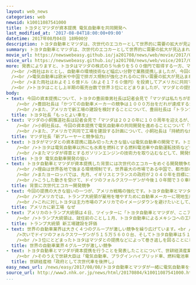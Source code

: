 ```yaml
---
layout: web_news
categories: web
newsid: k10011087541000
title: トヨタとマツダが資本提携 電気自動車を共同開発へ
last_modified_at: '2017-08-04T18:00:00+09:00'
datetime: 2017年08月04日 18時00分
description: トヨタ自動車とマツダは、次世代のエコカーとして世界的に需要の拡大が見込まれる電気自動車の共同開発などを進めるため、相互に出資する資本提携を行うことを正式に発表しました。
summary: トヨタ自動車とマツダは、次世代のエコカーとして世界的に需要の拡大が見込まれる電気自動車の共同開発などを進めるため、相互に出資する資本提携を行うことを正式に発表しました。
movie_url: https://newswebeasy.github.io/ja201708/news/web/movie/2017/08/08/k10011087541000.mp4
voice_url: https://newswebeasy.github.io/ja201708/news/web/voice/2017/08/08/k10011087541000.mp3
more: 発表によりますと、トヨタはマツダの株式の５％余りを５００億円で取得する一方、マツダもトヨタの株式の０．２５％をおよそ５００億円で取得することで合意しました。<br
  /><br />両社はおととし、自動車の環境技術など幅広い分野で業務提携しましたが、今回の資本提携で関係をさらに強化し、走行中に排ガスを出さない電気自動車などの共同開発に乗り出すとしています。<br
  /><br />電気自動車は欧米や中国で排ガス規制が強化されるのに伴い需要の拡大が見込まれていますが、両社はこれまで電気自動車を販売しておらず、今回の提携によって事業を強化する方針です。<br
  /><br />また両社はおよそ１６億ドル（およそ１７６０億円）を投資してアメリカに共同で新工場の建設を検討するとしていて、これによりマツダは課題だった主力市場のアメリカでの現地生産に乗り出すことになります。<br
  /><br />トヨタはことし上半期の販売台数で世界３位にとどまりましたが、マツダとの提携などで巻き返しを図ることにしており、世界の自動車メーカーの販売競争は今後、電気自動車や自動運転など最先端技術の開発が勝敗の鍵を握ることになりそうです。
body:
- text: 今回の資本提携について、トヨタの豊田章男社長は記者会見で「マツダは私たちが目指す『もっとよい車づくり』を実践している会社だ。グーグルやアップル、それにアマゾンといった新しいプレーヤーが登場しているが、私たちはこれまでモビリティ社会を支えてきた自負がある。自動車会社の原点であるもっとよい車づくりを進めていきたい」と述べました。<br
    /><br />豊田社長は「かつての自動車メーカーの競争は１０００万台をだれが達成するかという販売台数をめぐる競争だったが、これからの競争は、ＡＩや自動運転、ＩＴ企業との戦いなど今までと違う前例のないものだ」と述べ、自動車メーカーをとりまく環境に対し強い危機感を示しました。<br
    /><br />また、アメリカで新工場の建設を検討することについて、豊田社長は「トランプ大統領の発言は全く関係ないが、現地の雇用と経済に貢献する目的と狙いについては理解してもらえると思っている」と述べました。
  title: トヨタ社長「もっとよい車を」
- text: マツダの小飼雅道社長は記者会見で「マツダは２０２０年に１００周年を迎えるが、その先の将来を考えると自動車会社だけで車が作れるものではなく、新しいプレーヤーと競い合い、協力しあっていかなくてはならない。次の１００年も車が楽しいというメッセージを世界に発信することで、自動車業界の活性化や発展に貢献していきたい」と述べました。<br
    /><br />小飼社長は、今回の資本提携で電気自動車の共同開発を進めることについて「電気自動車は発展期を迎えている技術で、まだ国の規制などの将来予測は難しいが、今後の変動にフレキシブルに対応できる体制を準備したいと考えた。トヨタと切磋琢磨（せっさたくま）しながら電気自動車の基本技術を開発していきたい」と述べました。<br
    /><br />また、アメリカで共同で工場を建設する計画について、小飼社長は「持続的な成長を遂げるために必要なのはアメリカの現地生産だった。アメリカを中心とした販売台数の増加やアメリカの人たちに喜んでもらうことを目的に工場の建設を検討をしていこうという話になった」と述べ、アメリカでの販売を伸ばすためには地域の雇用貢献につながる工場の建設が必要だという考えを示しました。
  title: マツダ社長「新プレーヤーと競争協力」
- text: トヨタがマツダとの資本提携に踏み切った大きな狙いは電気自動車の開発です。トヨタはエコカーの分野ではこれまでハイブリッド車を主力としてきましたが、電気自動車の開発は出遅れが指摘されています。<br
    /><br />トヨタは電気自動車以外にも水素を燃料とする燃料電池車や自動運転技術など多くの最先端技術の開発を進め、ばく大な研究開発費を投じる必要があります。このためマツダとの提携で効率よく開発を進め、グループの中で広く技術を普及させることで利益につなげていく狙いがあります。<br
    /><br />またマツダが得意とするガソリンエンジンの技術力を取り込むなどして、開発体制を強化する狙いもあるものと見られます。
  title: トヨタ 電気自動車開発の狙い
- text: トヨタ自動車とマツダが資本提携した背景には次世代のエコカーをめぐる開発競争があります。<br /><br />トヨタ自動車はガソリンエンジンを搭載したハイブリッド車をほかのメーカーに先駆けて発売し、世界のエコカー市場をリードしてきました。しかしこのところ、世界の自動車メーカー各社はハイブリッド車に代わる次世代のエコカーの主力として走行中に排ガスを出さない電気自動車の開発を強化する動きが広がっています。<br
    /><br />理由は世界各地で強まる環境規制です。世界最大の市場である中国で、都市部の大気汚染対策として政府が電気自動車の普及に乗り出しています。中国政府は自動車メーカーに対し、中国で生産する車のうち一定の割合を電気自動車とするよう義務づける新たな規制を導入する計画です。<br
    /><br />またヨーロッパでは、先月、イギリスとフランスの政府が２０４０年を目標にガソリン車やディーゼル車の販売を禁止することを相次いで発表しました。一方、世界で最も厳しい水準の環境規制が実施されているアメリカ・カリフォルニア州は、自動車メーカーに一定の割合でエコカーの販売を義務づけていますが、ことし秋からガソリンエンジンを搭載するハイブリッド車がエコカーの対象から外されます。<br
    /><br />こうした動きを受けて、ドイツのフォルクスワーゲンが今後１０年間で３０車種以上の電気自動車を投入する方針を明らかにしたほか、先月、スウェーデンのボルボは２０１９年以降すべての車種を電動化すると発表しました。また日産自動車も、１回の充電で走れる距離を大幅に伸ばした新型の電気自動車をことしの秋に日本や欧米で発売するほか、中国では低価格の電気自動車を新たに投入する計画です。こうした中、トヨタとマツダはまだ電気自動車を販売しておらず、開発の遅れも指摘されていました。
  title: 背景に次世代エコカー開発競争
- text: 今回の提携の大きな狙いの一つが、アメリカ戦略の強化です。トヨタ自動車とマツダは、およそ１６億ドル（およそ１７６０億円）を投資してアメリカに共同で新工場の建設を検討することで合意しました。<br
    /><br />アメリカでは、トランプ大統領が雇用を増やすために自動車メーカーに現地生産を拡大するよう繰り返し求め、ツイッターでトヨタがメキシコに工場を建設する計画を名指しで批判したこともありました。<br
    /><br />これに対しトヨタは主力市場のアメリカでのイメージダウンを避けたいとして、現地の雇用貢献につながる新たな工場の建設を検討していました。一方、マツダもアメリカに工場を持っていないことが経営の課題となっており、両社の思惑が一致した形です。
  title: アメリカに新工場 なぜ
- text: アメリカのトランプ大統領は４日、ツイッターに「トヨタ自動車とマツダが、ここアメリカに１６億ドルをかけて新たな工場を作り、４０００人の雇用を創出する。アメリカの製造業への大きな投資だ」と投稿し、新工場の建設を評価しました。<br
    /><br />トランプ大統領は、就任前のことし１月、トヨタ自動車によるメキシコへの工場の建設計画を批判していましたが、今回、アメリカに新工場を建設するという発表を受けて、みずからの実績として、雇用の創出が進んでいるとアピールした形です。
  title: トランプ大統領 新工場建設を評価
- text: 世界の自動車業界は大きく４つのグループが激しい競争を繰り広げています。<br /><br />このうちことし上半期の販売台数は、日産自動車とルノー、三菱自動車工業のグループが５２６万８０００台となり、初めて世界トップに立ちました。<br
    />次いでドイツのフォルクスワーゲンが５１５万５６００台、そしてトヨタ自動車は５１２万９０００台と３位にとどまりました。４位はアメリカのＧＭ＝ゼネラル・モーターズで４６８万６０００台でした。<br
    /><br />３位にとどまったトヨタはマツダとの提携などによって巻き返しを図ることにしており、世界の自動車メーカーの販売競争は今後、電気自動車や自動運転など最先端の技術の開発が勝敗の鍵を握ることになりそうです。
  title: 世界の自動車業界４グループが激しい競争
- text: トヨタ自動車とマツダが資本提携を行うことを発表したことについて、世耕経済産業大臣は記者団に対し「今回の提携のような協調の動きが広がっていることを歓迎したい。わが国にとって重要な自動車産業が世界をリードしていくことにつながってほしい」と述べました。<br
    /><br />そのうえで世耕大臣は「電気自動車、プラグインハイブリッド車、燃料電池車という次世代の車がバランスよく普及するよう、政府として技術開発への支援や購入の際の補助金などを通じて後押ししたい」と述べました。
  title: 世耕経産相「政府として次世代車を後押し」
easy_news_url: /news/easy/2017/08/08/トヨタ自動車とマツダが一緒に電気自動車を作る/
source_url: http://www3.nhk.or.jp/news/html/20170804/k10011087541000.html?utm_int=nsearch_contents_search-items_004
...
```

